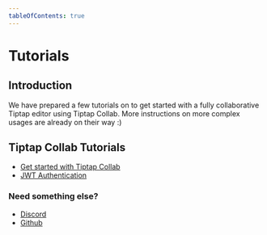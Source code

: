 ```yaml
---
tableOfContents: true
---
```


# Tutorials

## Introduction

We have prepared a few tutorials on to get started with a fully collaborative Tiptap editor using Tiptap Collab. More instructions on more complex usages are already on their way :)

## Tiptap Collab Tutorials

- [Get started with Tiptap Collab](/tutorials/get-started-with-tiptap-collab)
- [JWT Authentication](/tutorials/jwt-authentication)

### Need something else?

- [Discord](https://discord.gg/WtJ49jGshW)
- [Github](https://github.com/ueberdosis/tiptap/discussions)
